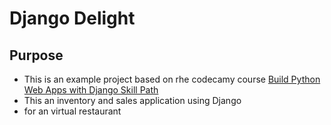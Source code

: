 # Django Delight

## Purpose

- This is an example project based on rhe codecamy course [Build Python Web Apps with Django Skill Path](https://www.codecademy.com/paths/build-python-web-apps-with-django/tracks/django-capstone-project/modules/build-python-web-apps-with-django-capstone-project/kanban_projects/django-delights)
- This an inventory and sales application using Django
- for an virtual restaurant
